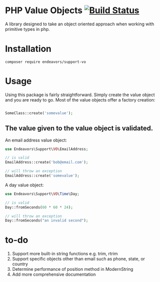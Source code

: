 # PHP Value Objects [![Build Status](https://travis-ci.org/hendeavors/support-vo.svg?branch=master)](https://travis-ci.org/hendeavors/support-vo)

A library designed to take an object oriented approach when working with primitive types in php.

# Installation

```
composer require endeavors/support-vo
```

# Usage

Using this package is fairly straightforward. Simply create the value object and you are ready to go. Most of the value objects offer a factory creation:

```php

SomeClass::create('somevalue');

```

## The value given to the value object is validated.

An email address value object:

```php
use Endeavors\Support\VO\EmailAddress;

// is valid
EmailAddress::create('bob@email.com');

// will throw an exception
EmailAddress::create('somevalue');

```

A day value object:

```php
use Endeavors\Support\VO\Time\Day;

// is valid
Day::fromSeconds(60 * 60 * 24);

// will throw an exception
Day::fromSeconds("an invalid second");

```

# to-do
1. Support more built-in string functions e.g. trim, rtrim
2. Support specific objects other than email such as phone, state, or country
3. Determine performance of position method in ModernString
4. Add more comprehensive documentation
